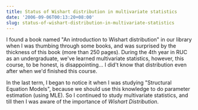 ```yaml
---
title: Status of Wishart distribution in multivariate statistics
date: '2006-09-06T00:13:20+08:00'
slug: status-of-wishart-distribution-in-multivariate-statistics
---
```


I found a book named "An introduction to Wishart distribution" in our library when I was thumbing through some books, and was surprised by the thickness of this book (more than 250 pages). During the 4th year in RUC as an undergraduate, we've learned multivariate statistics, however, this course, to be honest, is disappointing... I did't know that distribution even after when we'd finished this course.

In the last term, I began to notice it when I was studying "Structural Equation Models", because we should use this knowledge to do parameter estimation (using MLE). So I continued to study multivariate statistics, and till then I was aware of the importance of _Wishart Distribution_.
